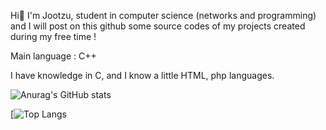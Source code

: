 
Hi👋 I'm Jootzu, student in computer science (networks and programming) and I will post on this github some source codes of my projects created during my free time !
 
Main language : C++ 

I have knowledge in C, and I know a little HTML, php languages. 



![Anurag's GitHub stats](https://github-readme-stats.vercel.app/api?username=jootzu&show_icons=true&theme=tokyonight)

[![Top Langs](https://github-readme-stats.vercel.app/api/top-langs/?username=jootzu&layout=compact&theme=tokyonight)
